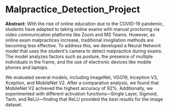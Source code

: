 # Malpractice_Detection_Project
**Abstract:**
With the rise of online education due to the COVID-19 pandemic, students have adapted to taking online exams with manual proctoring via video communication platforms like Zoom and MS Teams. However, as online exam malpractices increase, traditional invigilation methods are becoming less effective. To address this, we developed a Neural Network model that uses the student's camera to detect malpractice during exams. The model analyzes factors such as posture, the presence of multiple individuals in the frame, and the use of electronic devices like mobile phones and laptops.

We evaluated several models, including ImageNet, VGG19, Inception V3, Xception, and MobileNet V2. After a comparative analysis, we found that MobileNet V2 achieved the highest accuracy of 92%. Additionally, we experimented with different activation functions—Single Layer, Sigmoid, Tanh, and ReLU—finding that ReLU provided the best results for the image dataset.
